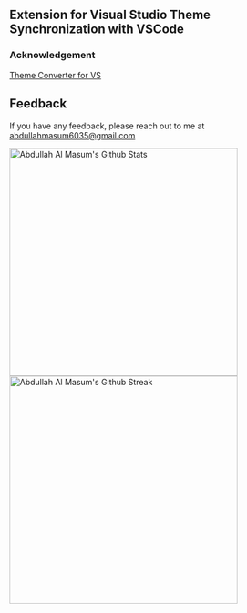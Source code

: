 ## Extension for Visual Studio Theme Synchronization with VSCode

### Acknowledgement
<a href="https://github.com/microsoft/theme-converter-for-vs.git" target="_blank">
Theme Converter for VS
</a>

## Feedback

If you have any feedback, please reach out to me at abdullahmasum6035@gmail.com

<a href="https://github.com/MasumBhai"><img alt="Abdullah Al Masum's Github Stats" src="https://github-readme-stats.vercel.app/api?username=masumBhai&show_icons=true&count_private=true&theme=great-gatsby" width=400></a>
<a href="https://github.com/MasumBhai"><img alt="Abdullah Al Masum's Github Streak" src="https://github-readme-streak-stats.herokuapp.com?user=MasumBhai&theme=vision-friendly-dark&fire=DD2727&sideNums=CD5CDD" width=400></a>
